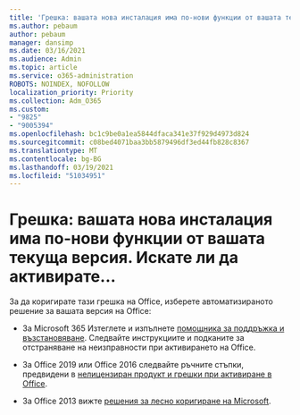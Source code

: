 ```yaml
---
title: 'Грешка: вашата нова инсталация има по-нови функции от вашата текуща версия. Искате ли да активирате...'
ms.author: pebaum
author: pebaum
manager: dansimp
ms.date: 03/16/2021
ms.audience: Admin
ms.topic: article
ms.service: o365-administration
ROBOTS: NOINDEX, NOFOLLOW
localization_priority: Priority
ms.collection: Adm_O365
ms.custom:
- "9825"
- "9005394"
ms.openlocfilehash: bc1c9be0a1ea5844dfaca341e37f929d4973d824
ms.sourcegitcommit: c08bed4071baa3bb5879496df3ed44fb828c8367
ms.translationtype: MT
ms.contentlocale: bg-BG
ms.lasthandoff: 03/19/2021
ms.locfileid: "51034951"
---
```

# <a name="error-your-new-install-has-newer-features-than-your-current-version-do-you-want-to-activate"></a>Грешка: вашата нова инсталация има по-нови функции от вашата текуща версия. Искате ли да активирате...

За да коригирате тази грешка на Office, изберете автоматизираното решение за вашата версия на Office:

- За Microsoft 365 Изтеглете и изпълнете [помощника за поддръжка и възстановяване](https://aka.ms/SaRA-OfficeActivation-Chat). Следвайте инструкциите и подканите за отстраняване на неизправности при активирането на Office.

- За Office 2019 или Office 2016 следвайте ръчните стъпки, предвидени в [нелицензиран продукт и грешки при активиране в Office](https://support.microsoft.com/office/0d23d3c0-c19c-4b2f-9845-5344fedc4380#bkmk_fixyourself).

- За Office 2013 вижте [решения за лесно коригиране на Microsoft](https://support.microsoft.com/topic/microsoft-easy-fix-solutions-have-been-discontinued-b0f4b5f9-3b5a-bd9e-d75d-d45e2f12e16c).
